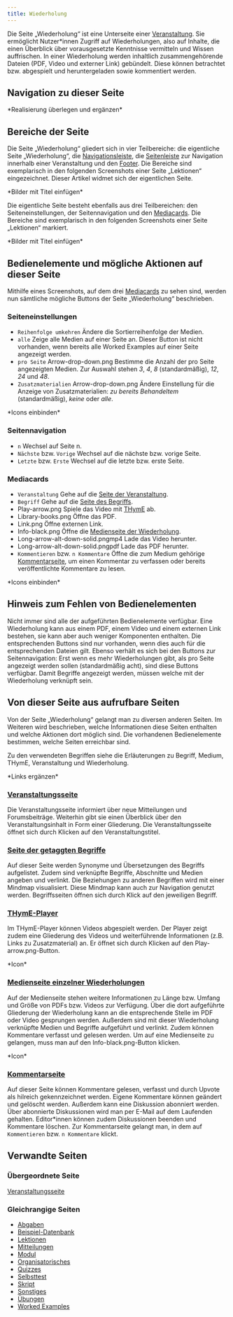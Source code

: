 ```yaml
---
title: Wiederholung
---
```

Die Seite „Wiederholung“ ist eine Unterseite einer [Veranstaltung](/event-series.md). Sie ermöglicht Nutzer*innen Zugriff auf Wiederholungen, also auf Inhalte, die einen Überblick über vorausgesetzte Kenntnisse vermitteln und Wissen auffrischen. In einer Wiederholung werden inhaltlich zusammengehörende Dateien (PDF, Video und externer Link) gebündelt. Diese können betrachtet bzw. abgespielt und heruntergeladen sowie kommentiert werden.

## Navigation zu dieser Seite
\*Realisierung überlegen und ergänzen\*

## Bereiche der Seite
Die Seite „Wiederholung“ gliedert sich in vier Teilbereiche: die eigentliche Seite „Wiederholung“, die [Navigationsleiste](/nav-bar.md), die [Seitenleiste](\sidebar.md) zur Navigation innerhalb einer Veranstaltung und den [Footer](\footer.md). Die Bereiche sind exemplarisch in den folgenden Screenshots einer Seite „Lektionen“ eingezeichnet. Dieser Artikel widmet sich der eigentlichen Seite.

\*Bilder mit Titel einfügen\*

Die eigentliche Seite besteht ebenfalls aus drei Teilbereichen: den Seiteneinstellungen, der Seitennavigation und den [Mediacards](\mediacard.md). Die Bereiche sind exemplarisch in den folgenden Screenshots einer Seite „Lektionen“ markiert.

\*Bilder mit Titel einfügen\*

## Bedienelemente und mögliche Aktionen auf dieser Seite
Mithilfe eines Screenshots, auf dem drei [Mediacards](\mediacard.md) zu sehen sind, werden nun sämtliche mögliche Buttons der Seite „Wiederholung“ beschrieben.

### Seiteneinstellungen
* `Reihenfolge umkehren` Ändere die Sortierreihenfolge der Medien.
* `alle` Zeige alle Medien auf einer Seite an. Dieser Button ist nicht vorhanden, wenn bereits alle Worked Examples auf einer Seite angezeigt werden.
* `pro Seite` Arrow-drop-down.png Bestimme die Anzahl der pro Seite angezeigten Medien. Zur Auswahl stehen *3*, *4*, *8* (standardmäßig), *12*, *24* und *48*.
* `Zusatzmaterialien` Arrow-drop-down.png Ändere Einstellung für die Anzeige von Zusatzmaterialien: *zu bereits Behandeltem* (standardmäßig), *keine* oder *alle*.

\*Icons einbinden\*

### Seitennavigation
* `n` Wechsel auf Seite n.
* `Nächste` bzw. `Vorige` Wechsel auf die nächste bzw. vorige Seite.
* `Letzte` bzw. `Erste` Wechsel auf die letzte bzw. erste Seite.

### Mediacards
* `Veranstaltung` Gehe auf die [Seite der Veranstaltung](/event-series.md).
* `Begriff` Gehe auf die [Seite des Begriffs](/tag.md).
* Play-arrow.png Spiele das Video mit [THymE](/thyme.md) ab.
* Library-books.png Öffne das PDF.
* Link.png Öffne externen Link.
* Info-black.png Öffne die [Medienseite der Wiederholung](/medium.md).
* Long-arrow-alt-down-solid.pngmp4 Lade das Video herunter.
* Long-arrow-alt-down-solid.pngpdf Lade das PDF herunter.
* `Kommentieren` bzw. `n Kommentare` Öffne die zum Medium gehörige [Kommentarseite](/comments-media.md), um einen Kommentar zu verfassen oder bereits veröffentlichte Kommentare zu lesen.

\*Icons einbinden\*

## Hinweis zum Fehlen von Bedienelementen
Nicht immer sind alle der aufgeführten Bedienelemente verfügbar. Eine Wiederholung kann aus einem PDF, einem Video und einem externen Link bestehen, sie kann aber auch weniger Komponenten enthalten. Die entsprechenden Buttons sind nur vorhanden, wenn dies auch für die entsprechenden Dateien gilt. Ebenso verhält es sich bei den Buttons zur Seitennavigation: Erst wenn es mehr Wiederholungen gibt, als pro Seite angezeigt werden sollen (standardmäßig acht), sind diese Buttons verfügbar. Damit Begriffe angezeigt werden, müssen welche mit der Wiederholung verknüpft sein.

## Von dieser Seite aus aufrufbare Seiten
Von der Seite „Wiederholung“ gelangt man zu diversen anderen Seiten. Im Weiteren wird beschrieben, welche Informationen diese Seiten enthalten und welche Aktionen dort möglich sind. Die vorhandenen Bedienelemente bestimmen, welche Seiten erreichbar sind.

Zu den verwendeten Begriffen siehe die Erläuterungen zu Begriff, Medium, THymE, Veranstaltung und Wiederholung.

\*Links ergänzen\*

### [Veranstaltungsseite](/event-series.md)
Die Veranstaltungsseite informiert über neue Mitteilungen und Forumsbeiträge. Weiterhin gibt sie einen Überblick über den Veranstaltungsinhalt in Form einer Gliederung. Die Veranstaltungsseite öffnet sich durch Klicken auf den Veranstaltungstitel.

### [Seite der getaggten Begriffe](/tag.md)
Auf dieser Seite werden Synonyme und Übersetzungen des Begriffs aufgelistet. Zudem sind verknüpfte Begriffe, Abschnitte und Medien angeben und verlinkt. Die Beziehungen zu anderen Begriffen wird mit einer Mindmap visualisiert. Diese Mindmap kann auch zur Navigation genutzt werden. Begriffsseiten öffnen sich durch Klick auf den jeweiligen Begriff.

### [THymE-Player](/thyme.md)
Im THymE-Player können Videos abgespielt werden. Der Player zeigt zudem eine Gliederung des Videos und weiterführende Informationen (z.B. Links zu Zusatzmaterial) an. Er öffnet sich durch Klicken auf den Play-arrow.png-Button.

\*Icon\*

### [Medienseite einzelner Wiederholungen](/medium.md)
Auf der Medienseite stehen weitere Informationen zu Länge bzw. Umfang und Größe von PDFs bzw. Videos zur Verfügung. Über die dort aufgeführte Gliederung der Wiederholung kann an die entsprechende Stelle im PDF oder Video gesprungen werden. Außerdem sind mit dieser Wiederholung verknüpfte Medien und Begriffe aufgeführt und verlinkt. Zudem können Kommentare verfasst und gelesen werden. Um auf eine Medienseite zu gelangen, muss man auf den Info-black.png-Button klicken.

\*Icon\*

### [Kommentarseite](/comments-media.md)
Auf dieser Seite können Kommentare gelesen, verfasst und durch Upvote als hilreich gekennzeichnet werden. Eigene Kommentare können geändert und gelöscht werden. Außerdem kann eine Diskussion abonniert werden. Über abonnierte Diskussionen wird man per E-Mail auf dem Laufenden gehalten. Editor*innen können zudem Diskussionen beenden und Kommentare löschen. Zur Kommentarseite gelangt man, in dem auf `Kommentieren` bzw. `n Kommentare` klickt.

## Verwandte Seiten
### Übergeordnete Seite
[Veranstaltungsseite](/event-series.md)

### Gleichrangige Seiten
* [Abgaben](/submissions.md)
* [Beispiel-Datenbank](/erdbeere.md)
* [Lektionen](/lessons.md)
* [Mitteilungen](/announcements.md)
* [Modul](/module.md)
* [Organisatorisches](/general-information.md)
* [Quizzes](/quizzes.md)
* [Selbsttest](/self-assessment.md)
* [Skript](/manuscript.md)
* [Sonstiges](/miscellaneous.md)
* [Übungen](/exercises.md)
* [Worked Examples](/worked-examples.md)
